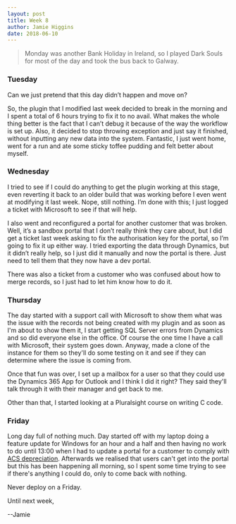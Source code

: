 ```yaml
---
layout: post
title: Week 8
author: Jamie Higgins
date: 2018-06-10
---
```


> Monday was another Bank Holiday in Ireland, so I played Dark Souls for most of the day and took the bus back to Galway.

### Tuesday

Can we just pretend that this day didn’t happen and move on?

So, the plugin that I modified last week decided to break in the morning and I spent a total of 6 hours trying to fix it to no avail. What makes the whole thing better is the fact that I can’t debug it because of the way the workflow is set up. Also, it decided to stop throwing exception and just say it finished, without inputting any new data into the system. Fantastic, I just went home, went for a run and ate some sticky toffee pudding and felt better about myself.

### Wednesday

I tried to see if I could do anything to get the plugin working at this stage, even reverting it back to an older build that was working before I even went at modifying it last week. Nope, still nothing. I’m done with this; I just logged a ticket with Microsoft to see if that will help.

I also went and reconfigured a portal for another customer that was broken. Well, it’s a sandbox portal that I don’t really think they care about, but I did get a ticket last week asking to fix the authorisation key for the portal, so I’m going to fix it up either way. I tried exporting the data through Dynamics, but it didn’t really help, so I just did it manually and now the portal is there. Just need to tell them that they now have a dev portal.

There was also a ticket from a customer who was confused about how to merge records, so I just had to let him know how to do it.

### Thursday

The day started with a support call with Microsoft to show them what was the issue with the records not being created with my plugin and as soon as I'm about to show them it, I start getting SQL Server errors from Dynamics and so did everyone else in the office. Of course the one time I have a call with Microsoft, their system goes down. Anyway, made a clone of the instance for them so they'll do some testing on it and see if they can determine where the issue is coming from.

Once that fun was over, I set up a mailbox for a user so that they could use the Dynamics 365 App for Outlook and I think I did it right? They said they'll talk through it with their manager and get back to me.

Other than that, I started looking at a Pluralsight course on writing C code.

### Friday

Long day full of nothing much. Day started off with my laptop doing a feature update for Windows for an hour and a half and then having no work to do until 13:00 when I had to update a portal for a customer to comply with [ACS depreciation](https://blogs.msdn.microsoft.com/crm/2017/05/29/update-dynamics-crm-client-sdk-version-to-avoid-calls-to-acs/). Afterwards we realised that users can't get into the portal but this has been happening all morning, so I spent some time trying to see if there's anything I could do, only to come back with nothing.

Never deploy on a Friday.

Until next week,

--Jamie